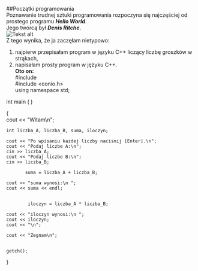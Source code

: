 ##Początki programowania  
Poznawanie trudnej sztuki programowania rozpoczyna się najczęściej od prostego programu ***Hello World***.  
Jego twórcą był ***Denis Ritche***.  
![Tekst alt](http://www.chip.pl/blobimgs/2011/10/full/ea882209c5c896ffda86ca443d4188f4.jpeg)  
Z tego wynika, że ja zaczęłam nietypowo:  
 1. najpierw przepisałam program w języku C++ liczący liczbę groszków w strąkach,  
 2. napisałam prosty program w języku C++.  
**Oto on:**  
#include <iostream>  
#include <conio.h>  
using namespace std;  

int main ( )  

{  
    cout << "Witam\n";  
    
	int liczba_A, liczba_B, suma, iloczyn;   
    
    cout << "Po wpisaniu kazdej liczby nacisnij [Enter].\n";  
    cout << "Podaj liczbe A:\n";  
    cin >> liczba_A;  
    cout << "Podaj liczbe B:\n";   
    cin >> liczba_B;  

           suma = liczba_A + liczba_B;  

    cout << "suma wynosi:\n ";  
    cout << suma << endl;  
    
    
            iloczyn = liczba_A * liczba_B;  
            
    cout << "iloczyn wynosi:\n ";  
    cout << iloczyn;  
    cout << "\n";  
    
    cout << "Zegnam\n";  

    
    getch();  
}

  
